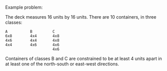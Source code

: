 Example problem:

The deck measures 16 units by 16 units. There are 10 containers, in
three classes:

	A          B         C
	6x8        4x4       4x8
	4x6        4x4       4x8
	4x4        4x6       4x6
	                     4x6


Containers of classes B and C are constrained to be at least 4 units
apart in at least one of the north-south or east-west directions.